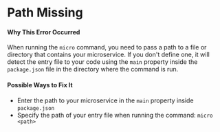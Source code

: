 # Path Missing

#### Why This Error Occurred

When running the `micro` command, you need to pass a path to a file or directory that contains your microservice. If you don't define one, it will detect the entry file to your code using the `main` property inside the `package.json` file in the directory where the command is run.

#### Possible Ways to Fix It

- Enter the path to your microservice in the `main` property inside `package.json`
- Specify the path of your entry file when running the command: `micro <path>`

